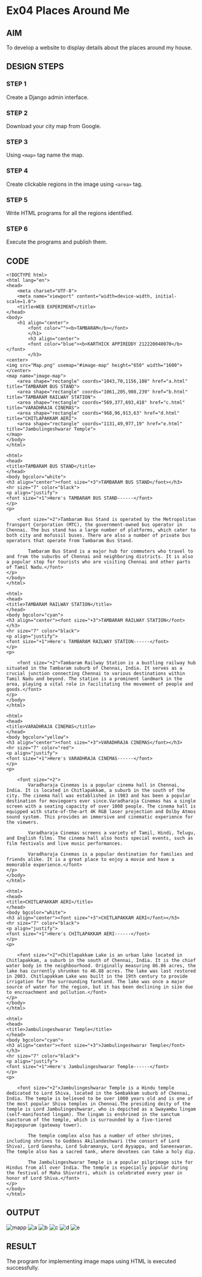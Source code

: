 # Ex04 Places Around Me
## AIM
To develop a website to display details about the places around my house.

## DESIGN STEPS

### STEP 1
Create a Django admin interface.

### STEP 2
Download your city map from Google.

### STEP 3
Using ```<map>``` tag name the map.

### STEP 4
Create clickable regions in the image using ```<area>``` tag.

### STEP 5
Write HTML programs for all the regions identified.

### STEP 6
Execute the programs and publish them.

## CODE
```
<!DOCTYPE html>
<html lang="en">
<head>
    <meta charset="UTF-8">
    <meta name="viewport" content="width=device-width, initial-scale=1.0">
    <title>WEB EXPERIMENT</title>
</head>
<body>
    <h1 align="center">
        <font color=""><b>TAMBARAM</b></font>
        </h1>
        <h3 align="center">
        <font color="blue"><b>KARTHICK APPIREDDY 212220040070</b></font>
        </h3>
<center>        
<img src="Map.png" usemap="#image-map" height="650" width="1600">
</center>
<map name="image-map">
    <area shape="rectangle" coords="1043,70,1156,108" href="a.html" title="TAMBARAM BUS STAND">
    <area shape="rectangle" coords="1061,205,908,239" href="b.html" title="TAMBARAM RAILWAY STATION">
    <area shape="rectangle" coords="569,377,693,418" href="c.html" title="VARADHRAJA CINEMAS">
    <area shape="rectangle" coords="968,96,913,63" href="d.html" title="CHITLAPAKKAM AERI">
    <area shape="rectangle" coords="1131,49,977,19" href="e.html" title="Jambulingeshwarar Temple">
</map>
</body>
</html>
```
```
<html>
<head>
<title>TAMBARAM BUS STAND</title>
</head>
<body bgcolor="white">
<h3 align="center"><font size="+3">TAMBARAM BUS STAND</font></h3>
<hr size="7" color="black">
<p align="justify">
<font size="+1">Here's TAMBARAM BUS STAND------</font>
</p>
<p>
    
    <font size="+2">Tambaram Bus Stand is operated by the Metropolitan Transport Corporation (MTC), the government-owned bus operator in Chennai. The bus stand has a large number of platforms, which cater to both city and mofussil buses. There are also a number of private bus operators that operate from Tambaram Bus Stand.

        Tambaram Bus Stand is a major hub for commuters who travel to and from the suburbs of Chennai and neighboring districts. It is also a popular stop for tourists who are visiting Chennai and other parts of Tamil Nadu.</font>
</p>
</body>
</html>
```
```
<html>
<head>
<title>TAMBARAM RAILWAY STATION</title>
</head>
<body bgcolor="cyan">
<h3 align="center"><font size="+3">TAMBARAM RAILWAY STATION</font></h3>
<hr size="7" color="black">
<p align="justify">
<font size="+1">Here's TAMBARAM RAILWAY STATION------</font>
</p>
<p>
    
    <font size="+2">Tambaram Railway Station is a bustling railway hub situated in the Tambaram suburb of Chennai, India. It serves as a crucial junction connecting Chennai to various destinations within Tamil Nadu and beyond. The station is a prominent landmark in the area, playing a vital role in facilitating the movement of people and goods.</font>
</p>
</body>
</html>
```
```
<html>
<head>
<title>VARADHRAJA CINEMAS</title>
</head>
<body bgcolor="yellow">
<h3 align="center"><font size="+3">VARADHRAJA CINEMAS</font></h3>
<hr size="7" color="red">
<p align="justify">
<font size="+1">Here's VARADHRAJA CINEMAS------</font>
</p>
<p>
    
    <font size="+2">
        Varadharaja Cinemas is a popular cinema hall in Chennai, India. It is located in Chitlapakkam, a suburb in the south of the city. The cinema hall was established in 1983 and has been a popular destination for moviegoers ever since.Varadharaja Cinemas has a single screen with a seating capacity of over 1000 people. The cinema hall is equipped with state-of-the-art 4K RGB laser projection and Dolby Atmos sound system. This provides an immersive and cinematic experience for the viewers.

        Varadharaja Cinemas screens a variety of Tamil, Hindi, Telugu, and English films. The cinema hall also hosts special events, such as film festivals and live music performances.
        
        Varadharaja Cinemas is a popular destination for families and friends alike. It is a great place to enjoy a movie and have a memorable experience.</font>
</p>
</body>
</html>
```
```
<html>
<head>
<title>CHITLAPAKKAM AERI</title>
</head>
<body bgcolor="white">
<h3 align="center"><font size="+3">CHITLAPAKKAM AERI</font></h3>
<hr size="7" color="black">
<p align="justify">
<font size="+1">Here's CHITLAPAKKAM AERI------</font>
</p>
<p>
    
    <font size="+2">Chitlapakkam Lake is an urban lake located in Chitlapakkam, a suburb in the south of Chennai, India. It is the chief water body in the neighbourhood. Originally measuring 86.86 acres, the lake has currently shrunken to 46.88 acres. The lake was last restored in 2003. Chitlapakkam Lake was built in the 19th century to provide irrigation for the surrounding farmland. The lake was once a major source of water for the region, but it has been declining in size due to encroachment and pollution.</font>
</p>
</body>
</html>
```
```
<html>
<head>
<title>Jambulingeshwarar Temple</title>
</head>
<body bgcolor="cyan">
<h3 align="center"><font size="+3">Jambulingeshwarar Temple</font></h3>
<hr size="7" color="black">
<p align="justify">
<font size="+1">Here's Jambulingeshwarar Temple------</font>
</p>
<p>
    
    <font size="+2">Jambulingeshwarar Temple is a Hindu temple dedicated to Lord Shiva, located in the Sembakkam suburb of Chennai, India. The temple is believed to be over 1000 years old and is one of the most popular Shiva temples in Chennai.The presiding deity of the temple is Lord Jambulingeshwarar, who is depicted as a Swayambu lingam (self-manifested lingam). The lingam is enshrined in the sanctum sanctorum of the temple, which is surrounded by a five-tiered Rajagopuram (gateway tower).

        The temple complex also has a number of other shrines, including shrines to Goddess Akilandeshwari (the consort of Lord Shiva), Lord Ganesha, Lord Subramanya, Lord Ayyappa, and Saneeswaran. The temple also has a sacred tank, where devotees can take a holy dip.
        
        The Jambulingeshwarar Temple is a popular pilgrimage site for Hindus from all over India. The temple is especially popular during the festival of Maha Shivratri, which is celebrated every year in honor of Lord Shiva.</font>
</p>
</body>
</html>
```

## OUTPUT

![mapp](https://github.com/KarthickAppireddy/NearMe/assets/107381090/432ac8db-e906-4dd3-a6ec-b2e9258166f9)
![a](https://github.com/KarthickAppireddy/NearMe/assets/107381090/6c3b5bd9-1063-4703-91bc-573d0d9c5bcd)
![b](https://github.com/KarthickAppireddy/NearMe/assets/107381090/f51867b3-8653-426e-8af0-a9aef1c4e25c)
![c](https://github.com/KarthickAppireddy/NearMe/assets/107381090/ed9ff5dc-cd12-428f-8c47-bb53fe7fc242)
![d](https://github.com/KarthickAppireddy/NearMe/assets/107381090/ee302c22-399b-45a5-917f-1bc017de91c7)
![e](https://github.com/KarthickAppireddy/NearMe/assets/107381090/a9f70bc8-16fb-4d37-a8b0-cc1acdaa6d16)



## RESULT
The program for implementing image maps using HTML is executed successfully.

